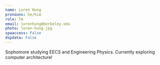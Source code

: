 ```yaml
---
name: Loren Hung
pronouns: he/him
role: TA
email: lorenhung@berkeley.edu
photo: loren-hung.jpg
spaaccess: False
dspdata: False
---
```


Sophomore studying EECS and Engineering Physics. Currently exploring computer architecture!